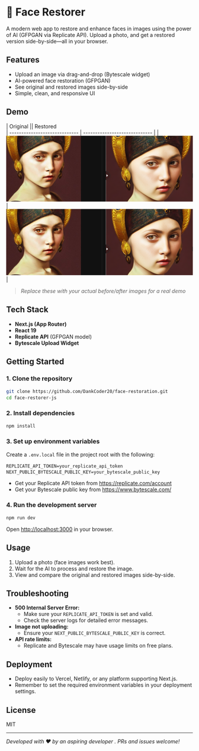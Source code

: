 # 🧠 Face Restorer

A modern web app to restore and enhance faces in images using the power of AI (GFPGAN via Replicate API). Upload a photo, and get a restored version side-by-side—all in your browser.

## Features

- Upload an image via drag-and-drop (Bytescale widget)
- AI-powered face restoration (GFPGAN)
- See original and restored images side-by-side
- Simple, clean, and responsive UI

## Demo

| Original      ||   Restored               
| ----------------------------- | ----------------------------- |
| ![Original](public/image.png) | ![Restored](public/image.png) |

> _Replace these with your actual before/after images for a real demo_

## Tech Stack

- **Next.js (App Router)**
- **React 19**
- **Replicate API** (GFPGAN model)
- **Bytescale Upload Widget**

## Getting Started

### 1. Clone the repository

```bash
git clone https://github.com/DankCoder20/face-restoration.git
cd face-restorer-js
```

### 2. Install dependencies

```bash
npm install
```

### 3. Set up environment variables

Create a `.env.local` file in the project root with the following:

```env
REPLICATE_API_TOKEN=your_replicate_api_token
NEXT_PUBLIC_BYTESCALE_PUBLIC_KEY=your_bytescale_public_key
```

- Get your Replicate API token from https://replicate.com/account
- Get your Bytescale public key from https://www.bytescale.com/

### 4. Run the development server

```bash
npm run dev
```

Open [http://localhost:3000](http://localhost:3000) in your browser.

## Usage

1. Upload a photo (face images work best).
2. Wait for the AI to process and restore the image.
3. View and compare the original and restored images side-by-side.

## Troubleshooting

- **500 Internal Server Error:**
  - Make sure your `REPLICATE_API_TOKEN` is set and valid.
  - Check the server logs for detailed error messages.
- **Image not uploading:**
  - Ensure your `NEXT_PUBLIC_BYTESCALE_PUBLIC_KEY` is correct.
- **API rate limits:**
  - Replicate and Bytescale may have usage limits on free plans.

## Deployment

- Deploy easily to Vercel, Netlify, or any platform supporting Next.js.
- Remember to set the required environment variables in your deployment settings.

## License

MIT

---

_Developed with ❤️ by an aspiring developer . PRs and issues welcome!_
